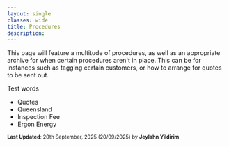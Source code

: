 ```yaml
---
layout: single
classes: wide
title: Procedures
description: 
---
```


This page will feature a multitude of procedures, as well as an appropriate archive for when certain procedures aren't in place. This can be for instances such as tagging certain customers, or how to arrange for quotes to be sent out.

Test words

- Quotes
- Queensland
- Inspection Fee
- Ergon Energy

<sup>**Last Updated**: 20th September, 2025 (20/09/2025) by **Jeylahn Yildirim**</sup>
